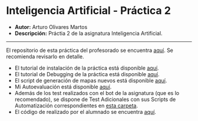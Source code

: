 <br>

# Inteligencia Artificial - Práctica 2

- **Autor:** Arturo Olivares Martos
- **Descripción:** Práctia 2 de la asignatura Inteligencia Artificial.

---

El repositorio de esta práctica del profesorado se encuentra [aquí](https://github.com/ugr-ccia-IA/practica2). Se recomienda revisarlo en detalle.
- El tutorial de instalación de la práctica está disponible [aquí](./README_Profesorado.md).
- El tutorial de Debugging de la práctica está disponible [aquí](./debug_tutorial/README.md).
- El script de generación de mapas nuevos está disponible [aquí](./belkan_editor_v2.py).
- Mi Autoevaluación está disponible [aquí](./Autoevaluacion.pdf).
- Además de los test realizados con el bot de la asignatura (que es lo recomendado), se dispone de Test Adicionales con sus Scripts de Automatización correspondientes en [esta carpeta](./Tests/).
- El código de realizado por el alumnado se encuentra [aquí](./Comportamientos_Jugador/).